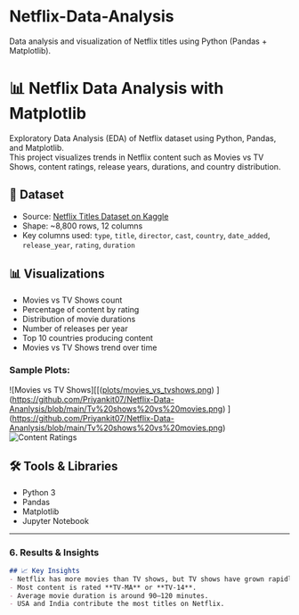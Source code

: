 # Netflix-Data-Analysis
Data analysis and visualization of Netflix titles using Python (Pandas + Matplotlib).
# 📊 Netflix Data Analysis with Matplotlib
Exploratory Data Analysis (EDA) of Netflix dataset using Python, Pandas, and Matplotlib.  
This project visualizes trends in Netflix content such as Movies vs TV Shows, content ratings, release years, durations, and country distribution.
## 📂 Dataset
- Source: [Netflix Titles Dataset on Kaggle](https://www.kaggle.com/datasets/shivamb/netflix-shows)
- Shape: ~8,800 rows, 12 columns  
- Key columns used: `type`, `title`, `director`, `cast`, `country`, `date_added`, `release_year`, `rating`, `duration`
## 📊 Visualizations
- Movies vs TV Shows count  
- Percentage of content by rating  
- Distribution of movie durations  
- Number of releases per year  
- Top 10 countries producing content  
- Movies vs TV Shows trend over time  

### Sample Plots:
![Movies vs TV Shows][[([plots/movies_vs_tvshows.png](https://github.com/Priyankit07/Netflix-Data-Ananlysis/blob/main/Tv%20shows%20vs%20movies.png)) ](https://github.com/Priyankit07/Netflix-Data-Ananlysis/blob/main/Tv%20shows%20vs%20movies.png) ](https://github.com/Priyankit07/Netflix-Data-Ananlysis/blob/main/Tv%20shows%20vs%20movies.png)
![Content Ratings](plots/content_rating.png)
## 🛠️ Tools & Libraries
- Python 3
- Pandas
- Matplotlib
- Jupyter Notebook

---

### 6. Results & Insights
```markdown
## 📈 Key Insights
- Netflix has more movies than TV shows, but TV shows have grown rapidly since 2015.  
- Most content is rated **TV-MA** or **TV-14**.  
- Average movie duration is around 90–120 minutes.  
- USA and India contribute the most titles on Netflix.  
